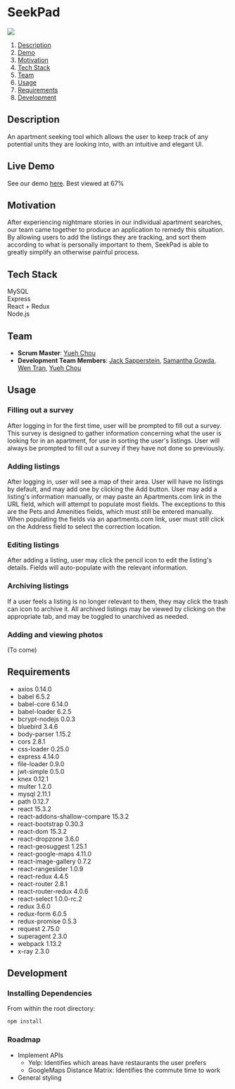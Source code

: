 # SeekPad
<img src="https://travis-ci.org/mountainMeteors/mountainMeteors.svg?branch=dev"/>

1. [Description](#description)
2. [Demo](#livedemo)
3. [Motivation](#motivation)
4. [Tech Stack](#techstack)
5. [Team](#team)
6. [Usage](#usage)
7. [Requirements](#requirements)
8. [Development](#development)

## Description
An apartment seeking tool which allows the user to keep track of any potential units they are looking into, with an intuitive and elegant UI.

## Live Demo
See our demo [here](https://seekpad.herokuapp.com).
Best viewed at 67%

## Motivation
After experiencing nightmare stories in our individual apartment searches, our team came together to produce an application to remedy this situation. By allowing users to add the listings they are tracking, and sort them according to what is personally important to them, SeekPad is able to greatly simplify an otherwise painful process.

## Tech Stack
MySQL  
Express  
React + Redux  
Node.js  

## Team

  - __Scrum Master__: [Yueh Chou](http://github.com/yuehkchou)
  - __Development Team Members__: [Jack Sapperstein](http://github.com/jacksappo), [Samantha Gowda](http://github.com/samgowda), [Wen Tran](http://github.com/wentran), [Yueh Chou](http://github.com/yuehkchou)

## Usage
### Filling out a survey
After logging in for the first time, user will be prompted to fill out a survey. This survey is designed to gather information concerning what the user is looking for in an apartment, for use in sorting the user's listings.
User will always be prompted to fill out a survey if they have not done so previously.
### Adding listings
After logging in, user will see a map of their area. User will have no listings by default, and may add one by clicking the Add button. User may add a listing's information manually, or may paste an Apartments.com link in the URL field, which will attempt to populate most fields. The exceptions to this are the Pets and Amenities fields, which must still be entered manually.
When populating the fields via an apartments.com link, user must still click on the Address field to select the correction location.
### Editing listings
After adding a listing, user may click the pencil icon to edit the listing's details. Fields will auto-populate with the relevant information.
### Archiving listings
If a user feels a listing is no longer relevant to them, they may click the trash can icon to archive it. All archived listings may be viewed by clicking on the appropriate tab, and may be toggled to unarchived as needed.
### Adding and viewing photos
(To come)

## Requirements  
- axios 0.14.0
- babel 6.5.2
- babel-core 6.14.0
- babel-loader 6.2.5
- bcrypt-nodejs 0.0.3
- bluebird 3.4.6
- body-parser 1.15.2
- cors 2.8.1
- css-loader 0.25.0
- express 4.14.0
- file-loader 0.9.0
- jwt-simple 0.5.0
- knex 0.12.1
- multer 1.2.0
- mysql 2.11.1
- path 0.12.7
- react 15.3.2
- react-addons-shallow-compare 15.3.2
- react-bootstrap 0.30.3
- react-dom 15.3.2
- react-dropzone 3.6.0
- react-geosuggest 1.25.1
- react-google-maps 4.11.0
- react-image-gallery 0.7.2
- react-rangeslider 1.0.9
- react-redux 4.4.5
- react-router 2.8.1
- react-router-redux 4.0.6
- react-select 1.0.0-rc.2
- redux 3.6.0
- redux-form 6.0.5
- redux-promise 0.5.3
- request 2.75.0
- superagent 2.3.0
- webpack 1.13.2
- x-ray 2.3.0

## Development

### Installing Dependencies

From within the root directory:

```sh
npm install
```

### Roadmap
- Implement APIs
  - Yelp: Identifies which areas have restaurants the user prefers
  - GoogleMaps Distance Matrix: Identifies the commute time to work
- General styling
